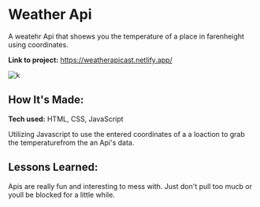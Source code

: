 # Weather Api
A weatehr Api that shoews you the temperature of a place in farenheight using coordinates.

**Link to project:** https://weatherapicast.netlify.app/


![k](https://user-images.githubusercontent.com/101950707/168457713-581b2bc6-0815-4de5-bc10-f5d78f1ea765.png)


## How It's Made:

**Tech used:** HTML, CSS, JavaScript

Utilizing Javascript to use the entered coordinates of a a loaction to grab the temperaturefrom the an Api's data.

<!-- ## Optimizations
*(optional)*

You don't have to include this section but interviewers *love* that you can not only deliver a final product that looks great but also functions efficiently. Did you write something then refactor it later and the result was 5x faster than the original implementation? Did you cache your assets? Things that you write in this section are **GREAT** to bring up in interviews and you can use this section as reference when studying for technical interviews! -->

## Lessons Learned:

Apis are really fun and interesting to mess with. Just don't pull too mucb or youll be blocked for a little while.
